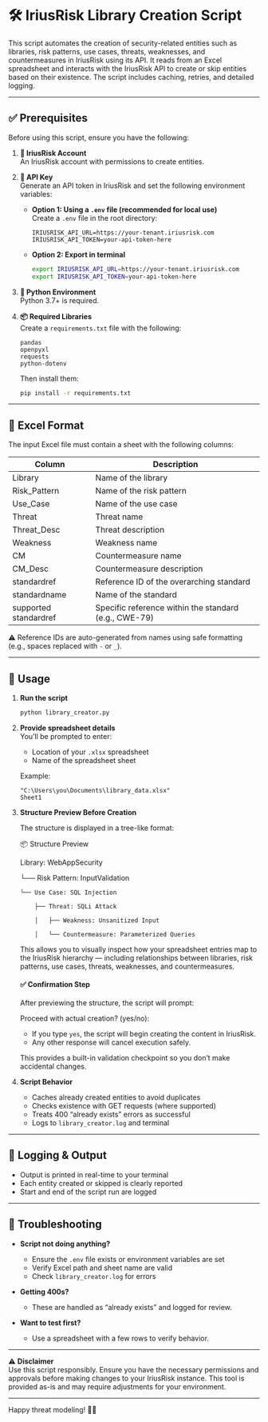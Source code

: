 # 🛠️ IriusRisk Library Creation Script

This script automates the creation of security-related entities such as libraries, risk patterns, use cases, threats, weaknesses, and countermeasures in IriusRisk using its API. It reads from an Excel spreadsheet and interacts with the IriusRisk API to create or skip entities based on their existence. The script includes caching, retries, and detailed logging.

---

## ✅ Prerequisites

Before using this script, ensure you have the following:

1. **🔐 IriusRisk Account**  
   An IriusRisk account with permissions to create entities.

2. **🔑 API Key**  
   Generate an API token in IriusRisk and set the following environment variables:

   - **Option 1: Using a `.env` file (recommended for local use)**  
     Create a `.env` file in the root directory:
     ```env
     IRIUSRISK_API_URL=https://your-tenant.iriusrisk.com
     IRIUSRISK_API_TOKEN=your-api-token-here
     ```

   - **Option 2: Export in terminal**  
     ```bash
     export IRIUSRISK_API_URL=https://your-tenant.iriusrisk.com
     export IRIUSRISK_API_TOKEN=your-api-token-here
     ```

3. **🐍 Python Environment**  
   Python 3.7+ is required.

4. **📦 Required Libraries**  
   Create a `requirements.txt` file with the following:
   ```
   pandas
   openpyxl
   requests
   python-dotenv
   ```
   Then install them:
   ```bash
   pip install -r requirements.txt
   ```

---

## 📝 Excel Format

The input Excel file must contain a sheet with the following columns:

| Column          | Description                                      |
|------------------|--------------------------------------------------|
| Library          | Name of the library                             |
| Risk_Pattern     | Name of the risk pattern                        |
| Use_Case         | Name of the use case                            |
| Threat           | Threat name                                     |
| Threat_Desc      | Threat description                              |
| Weakness         | Weakness name                                   |
| CM               | Countermeasure name                             |
| CM_Desc          | Countermeasure description                      |
| standardref      | Reference ID of the overarching standard        |
| standardname     | Name of the standard                            |
| supported standardref | Specific reference within the standard (e.g., CWE-79) |

⚠️ Reference IDs are auto-generated from names using safe formatting (e.g., spaces replaced with `-` or `_`).

---

## 🚀 Usage

1. **Run the script**  
   ```bash
   python library_creator.py
   ```

2. **Provide spreadsheet details**  
   You’ll be prompted to enter:
   - Location of your `.xlsx` spreadsheet
   - Name of the spreadsheet sheet

   Example:
   ```
   "C:\Users\you\Documents\library_data.xlsx"
   Sheet1
   ```

3. **Structure Preview Before Creation**

   The structure is displayed in a tree-like format:

   📦 Structure Preview

   Library: WebAppSecurity

   └── Risk Pattern: InputValidation

       └── Use Case: SQL Injection

           ├── Threat: SQLi Attack

           │   ├── Weakness: Unsanitized Input

           │   └── Countermeasure: Parameterized Queries

   This allows you to visually inspect how your spreadsheet entries map to the IriusRisk hierarchy — including relationships between libraries, risk patterns, use cases, threats, weaknesses, and countermeasures.

   #### ✅ Confirmation Step

   After previewing the structure, the script will prompt:

   Proceed with actual creation? (yes/no):

   - If you type `yes`, the script will begin creating the content in IriusRisk.
   - Any other response will cancel execution safely.

   This provides a built-in validation checkpoint so you don’t make accidental changes.

4. **Script Behavior**  
   - Caches already created entities to avoid duplicates
   - Checks existence with GET requests (where supported)
   - Treats 400 “already exists” errors as successful
   - Logs to `library_creator.log` and terminal

---

## 🧾 Logging & Output

- Output is printed in real-time to your terminal
- Each entity created or skipped is clearly reported
- Start and end of the script run are logged


---

## 🧪 Troubleshooting

- **Script not doing anything?**  
  - Ensure the `.env` file exists or environment variables are set
  - Verify Excel path and sheet name are valid
  - Check `library_creator.log` for errors

- **Getting 400s?**  
  - These are handled as “already exists” and logged for review.

- **Want to test first?**  
  - Use a spreadsheet with a few rows to verify behavior.

---

⚠️ **Disclaimer**  
Use this script responsibly. Ensure you have the necessary permissions and approvals before making changes to your IriusRisk instance. This tool is provided as-is and may require adjustments for your environment.

---

Happy threat modeling! 🔐✨
